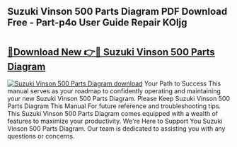 ## Suzuki Vinson 500 Parts Diagram PDF Download Free - Part-p4o User Guide Repair KOIjg

# <h2><a href="http://dft8z0.blite.top/?on=Suzuki+Vinson+500+Parts+Diagram">🔗Download New 👉🔴 Suzuki Vinson 500 Parts Diagram</a></h2>

[![Suzuki Vinson 500 Parts Diagram download](https://i.imgur.com/lujVjoI.png)](http://dft8z0.blite.top/?on=Suzuki+Vinson+500+Parts+Diagram)
Your Path to Success This manual serves as your roadmap to confidently operating and maintaining your new Suzuki Vinson 500 Parts Diagram. Please Keep Suzuki Vinson 500 Parts Diagram This Manual For future reference and troubleshooting tips. This Suzuki Vinson 500 Parts Diagram comes equipped with a wealth of features to maximize your productivity. We're Here to Support You Suzuki Vinson 500 Parts Diagram. Our team is dedicated to assisting you with any questions or concerns.
